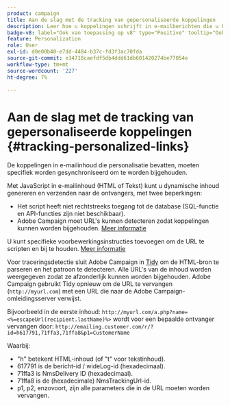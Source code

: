 ```yaml
---
product: campaign
title: Aan de slag met de tracking van gepersonaliseerde koppelingen
description: Leer hoe u koppelingen schrijft in e-mailberichten die u kunt aanpassen en bijhouden ondersteunt in Campagne
badge-v8: label="Ook van toepassing op v8" type="Positive" tooltip="Ook van toepassing op campagne v8"
feature: Personalization
role: User
exl-id: d0e00b40-e7dd-4484-b37c-fd3f3ac70fda
source-git-commit: e34718caefdf5db4ddd61db601420274be77054e
workflow-type: tm+mt
source-wordcount: '227'
ht-degree: 7%

---
```


# Aan de slag met de tracking van gepersonaliseerde koppelingen {#tracking-personalized-links}

De koppelingen in e-mailinhoud die personalisatie bevatten, moeten specifiek worden gesynchroniseerd om te worden bijgehouden.

Met JavaScript in e-mailinhoud (HTML of Tekst) kunt u dynamische inhoud genereren en verzenden naar de ontvangers, met twee beperkingen:

* Het script heeft niet rechtstreeks toegang tot de database (SQL-functie en API-functies zijn niet beschikbaar).
* Adobe Campaign moet URL&#39;s kunnen detecteren zodat koppelingen kunnen worden bijgehouden. [Meer informatie](detecting-tracking-urls.md)

U kunt specifieke voorbewerkingsinstructies toevoegen om de URL te scripten en bij te houden. [Meer informatie](pre-processing-instructions.md)

Voor traceringsdetectie sluit Adobe Campaign in [Tidy](https://www.html-tidy.org/) om de HTML-bron te parseren en het patroon te detecteren. Alle URL&#39;s van de inhoud worden weergegeven zodat ze afzonderlijk kunnen worden bijgehouden. Adobe Campaign gebruikt Tidy opnieuw om de URL te vervangen (`http://myurl.com`) met een URL die naar de Adobe Campaign-omleidingsserver verwijst.

Bijvoorbeeld in de eerste inhoud: `http://myurl.com/a.php?name=<%=escapeUrl(recipient.lastName)%>` wordt voor een bepaalde ontvanger vervangen door: `http://emailing.customer.com/r/?id=h617791,71ffa3,71ffa8&p1=CustomerName`

Waarbij:

* &quot;h&quot; betekent HTML-inhoud (of &quot;t&quot; voor tekstinhoud).
* 617791 is de bericht-id / wideLog-id (hexadecimaal).
* 71ffa3 is NmsDelivery ID (hexadecimaal).
* 71ffa8 is de (hexadecimale) NmsTrackingUrl-id.
* p1, p2, enzovoort, zijn alle parameters die in de URL moeten worden vervangen.

